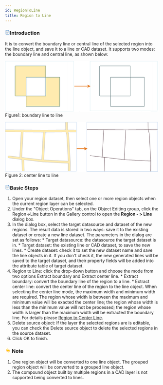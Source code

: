 ```yaml
---
id: RegionToLine
title: Region to Line
---
```


### ![](../../../img/read.gif)Introduction

It is to convert the boundary line or central line of the selected region into the line object, and save it to a line or CAD dataset. It supports two modes: the boundary line and central line, as shown below:

![](img-en/RegionToLine1.png)   
Figure1: boundary line to line  

![](img-en/RegionToLine2.png)  
Figure 2: center line to line  
  
### ![](../../../img/read.gif)Basic Steps

  1. Open your region dataset, then select one or more region objects when the current region layer can be selected.
  2. Under the "Object Operations" tab, on the Object Editing group, click the Region->Line button in the Gallery control to open the **Region - > Line** dialog box.
  3. In the dialog box, select the target datasource and dataset of the new regions. The result data is stored in two ways: save it to the existing dataset or create a new line dataset. The parameters in the dialog are set as follows: 
    * Target datasource: the datasource the target dataset is in.
    * Target dataset: the existing line or CAD dataset, to save the new lines.
    * Create dataset: check it to set the new dataset name and save the line objects in it. If you don't check it, the new generated lines will be saved to the target dataset, and their property fields will be added into the attribute table of target dataset.
  4. Region to Line: click the drop-down button and choose the mode from two options Extract boundary and Extract center line. 
    * Extract boundary: convert the boundary line of the region to a line.
    * Extract center line: convert the center line of the region to the line object. When selecting the center line mode, the maximum width and minimum width are required. The region whose width is between the maximum and minimum value will be exacted the center line; the region whose width is less than the minimum value will not be processed; the region whose width is larger than the maximum width will be extracted the boundary line. For details please [Region to Center Line](../../Vector/RegionToCenterLine.htm).
  5. Delete source object: If the layer the selected regions are is editable, you can check the Delete source object to delete the selected regions in the source dataset.
  6. Click OK to finish.

### ![](../../../img/note.png)Note

  1. One region object will be converted to one line object. The grouped region object will be converted to a grouped line object.
  2. The compound object built by multiple regions in a CAD layer is not supported being converted to lines.